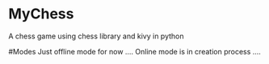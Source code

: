 # MyChess
A chess game using chess library and kivy in python

#Modes
Just offline mode for now .... 
Online mode is in creation process ....

